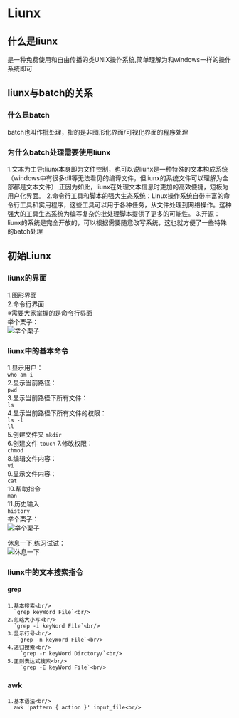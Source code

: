 # Liunx
## 什么是liunx
  是一种免费使用和自由传播的类UNIX操作系统,简单理解为和windows一样的操作系统即可

## liunx与batch的关系
### 什么是batch
  batch也叫作批处理，指的是非图形化界面/可视化界面的程序处理

### 为什么batch处理需要使用liunx
  1.文本为主导:liunx本身即为文件控制，也可以说liunx是一种特殊的文本构成系统（windows中有很多dll等无法看见的编译文件，但liunx的系统文件可以理解为全部都是文本文件）,正因为如此，liunx在处理文本信息时更加的高效便捷，短板为用户化界面。
  2.命令行工具和脚本的强大生态系统：Linux操作系统自带丰富的命令行工具和实用程序，这些工具可以用于各种任务，从文件处理到网络操作。这种强大的工具生态系统为编写复杂的批处理脚本提供了更多的可能性。
  3.开源：liunx的系统是完全开放的，可以根据需要随意改写系统，这也就方便了一些特殊的batch处理

## 初始Liunx
### liunx的界面
  1.图形界面<br>
  2.命令行界面<br>
  ※需要大家掌握的是命令行界面<br>
  举个栗子：<br/>
  ![举个栗子](https://img.ixintu.com/download/jpg/202001/2e6ec91cbd78b42e39ae3e92556b99d4.jpg!con)

### liunx中的基本命令
  1.显示用户：<br>
    `who am i`<br>
  2.显示当前路径：<br>
    `pwd`<br>
  3.显示当前路径下所有文件：<br>
    `ls`<br>
  4.显示当前路径下所有文件的权限：<br>
    `ls -l`<br>
    `ll`<br>
  5.创建文件夹
    `mkdir`<br>
  6.创建文件
    `touch`
  7.修改权限：<br>
    `chmod`<br>
  8.编辑文件内容：<br>
    `vi`<br>
  9.显示文件内容：<br>
    `cat`<br>
  10.帮助指令<br/>
     `man`<br/>
  11.历史输入<br/>
     `history`<br/>
  举个栗子：<br/>
  ![举个栗子](https://img.ixintu.com/download/jpg/202001/2e6ec91cbd78b42e39ae3e92556b99d4.jpg!con)

  休息一下,练习试试：<br/>
  ![休息一下](https://gimg2.baidu.com/image_search/src=http%3A%2F%2Fc-ssl.duitang.com%2Fuploads%2Fitem%2F202003%2F12%2F20200312172704_LmVey.thumb.400_0.jpeg&refer=http%3A%2F%2Fc-ssl.duitang.com&app=2002&size=f9999,10000&q=a80&n=0&g=0n&fmt=auto?sec=1689470625&t=40b06035a20603c23a7425dd291814d1)

### liunx中的文本搜索指令
#### grep
    1.基本搜索<br/>
      `grep keyWord File`<br/>
    2.忽略大小写<br/>
      `grep -i keyWord File`<br/>
    3.显示行号<br/>
       `grep -n keyWord File`<br/>
    4.递归搜索<br/>
        `grep -r keyWord Dirctory/`<br/>
    5.正则表达式搜索<br/>
        `grep -E keyWord File`<br/>

### awk
    1.基本语法<br/>
      awk 'pattern { action }' input_file<br/>




    

